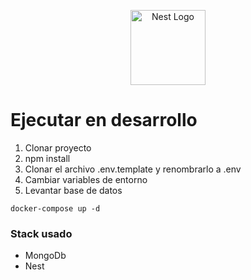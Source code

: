 <p align="center">
  <a href="http://nestjs.com/" target="blank"><img src="https://nestjs.com/img/logo-small.svg" width="120" alt="Nest Logo" /></a>
</p>

# Ejecutar en desarrollo

1.  Clonar proyecto
2.  npm install
3.  Clonar el archivo .env.template y renombrarlo a .env
4.  Cambiar variables de entorno
5.  Levantar base de datos

```
docker-compose up -d
```

### Stack usado

- MongoDb
- Nest
